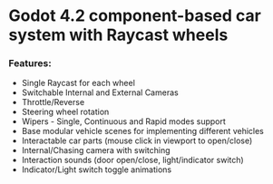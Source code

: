 # Godot 4.2 component-based car system with Raycast wheels

### Features: 
- Single Raycast for each wheel
- Switchable Internal and External Cameras
- Throttle/Reverse
- Steering wheel rotation
- Wipers - Single, Continuous and Rapid modes support
- Base modular vehicle scenes for implementing different vehicles
- Interactable car parts (mouse click in viewport to open/close)
- Internal/Chasing camera with switching
- Interaction sounds (door open/close, light/indicator switch)
- Indicator/Light switch toggle animations


